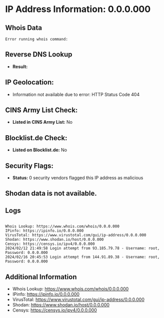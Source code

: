 # IP Address Information: 0.0.0.000

## Whois Data
```
Error running whois command: 
```
## Reverse DNS Lookup
- **Result:** 

## IP Geolocation:
- Information not available due to error: HTTP Status Code 404

## CINS Army List Check:
- **Listed in CINS Army List:** 
No

## Blocklist.de Check:
- **Listed on Blocklist.de:** 
No

## Security Flags:
- **Status:** 0 security vendors flagged this IP address as malicious

## Shodan data is not available.

## Logs
```

Whois Lookup: https://www.whois.com/whois/0.0.0.000
IPinfo: https://ipinfo.io/0.0.0.000
VirusTotal: https://www.virustotal.com/gui/ip-address/0.0.0.000
Shodan: https://www.shodan.io/host/0.0.0.000
Censys: https://censys.io/ipv4/0.0.0.000
2024/02/12 21:49:58 Login attempt from 93.185.79.78 - Username: root, Password: 0.0.0.000
2024/02/16 20:45:53 Login attempt from 144.91.89.38 - Username: root, Password: 0.0.0.000

```
## Additional Information
- Whois Lookup: https://www.whois.com/whois/0.0.0.000
- IPinfo: https://ipinfo.io/0.0.0.000
- VirusTotal: https://www.virustotal.com/gui/ip-address/0.0.0.000
- Shodan: https://www.shodan.io/host/0.0.0.000
- Censys: https://censys.io/ipv4/0.0.0.000

